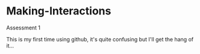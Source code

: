 # Making-Interactions
Assessment 1

This is my first time using github, it's quite confusing but I'll get the hang of it...
